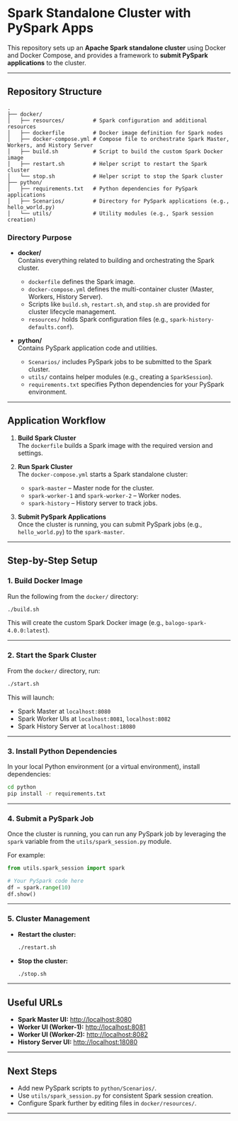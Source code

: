 # Spark Standalone Cluster with PySpark Apps

This repository sets up an **Apache Spark standalone cluster** using Docker and Docker Compose, and provides a framework to **submit PySpark applications** to the cluster.

---

## Repository Structure

```
.
├── docker/
│   ├── resources/         # Spark configuration and additional resources
│   ├── dockerfile         # Docker image definition for Spark nodes
│   ├── docker-compose.yml # Compose file to orchestrate Spark Master, Workers, and History Server
│   ├── build.sh           # Script to build the custom Spark Docker image
│   ├── restart.sh         # Helper script to restart the Spark cluster
│   └── stop.sh            # Helper script to stop the Spark cluster
├── python/
│   ├── requirements.txt   # Python dependencies for PySpark applications
│   ├── Scenarios/         # Directory for PySpark applications (e.g., hello_world.py)
│   └── utils/             # Utility modules (e.g., Spark session creation)
```

### Directory Purpose
- **docker/**  
  Contains everything related to building and orchestrating the Spark cluster.  
  - `dockerfile` defines the Spark image.
  - `docker-compose.yml` defines the multi-container cluster (Master, Workers, History Server).
  - Scripts like `build.sh`, `restart.sh`, and `stop.sh` are provided for cluster lifecycle management.
  - `resources/` holds Spark configuration files (e.g., `spark-history-defaults.conf`).

- **python/**  
  Contains PySpark application code and utilities.  
  - `Scenarios/` includes PySpark jobs to be submitted to the Spark cluster.
  - `utils/` contains helper modules (e.g., creating a `SparkSession`).
  - `requirements.txt` specifies Python dependencies for your PySpark environment.

---

## Application Workflow

1. **Build Spark Cluster**  
   The `dockerfile` builds a Spark image with the required version and settings.
   
2. **Run Spark Cluster**  
   The `docker-compose.yml` starts a Spark standalone cluster:
   - `spark-master` – Master node for the cluster.
   - `spark-worker-1` and `spark-worker-2` – Worker nodes.
   - `spark-history` – History server to track jobs.

3. **Submit PySpark Applications**  
   Once the cluster is running, you can submit PySpark jobs (e.g., `hello_world.py`) to the `spark-master`.

---

## Step-by-Step Setup

### **1. Build Docker Image**
Run the following from the `docker/` directory:
```bash
./build.sh
```
This will create the custom Spark Docker image (e.g., `balogo-spark-4.0.0:latest`).

---

### **2. Start the Spark Cluster**
From the `docker/` directory, run:
```bash
./start.sh
```
This will launch:
- Spark Master at `localhost:8080`
- Spark Worker UIs at `localhost:8081`, `localhost:8082`
- Spark History Server at `localhost:18080`

---

### **3. Install Python Dependencies**
In your local Python environment (or a virtual environment), install dependencies:
```bash
cd python
pip install -r requirements.txt
```

---

### **4. Submit a PySpark Job**
Once the cluster is running, you can run any PySpark job by leveraging the `spark` variable from the `utils/spark_session.py` module.  

For example:
```python
from utils.spark_session import spark

# Your PySpark code here
df = spark.range(10)
df.show()
`````
---

### **5. Cluster Management**
- **Restart the cluster:**
  ```bash
  ./restart.sh
  ```
- **Stop the cluster:**
  ```bash
  ./stop.sh
  ```

---

## Useful URLs
- **Spark Master UI:** [http://localhost:8080](http://localhost:8080)
- **Worker UI (Worker-1):** [http://localhost:8081](http://localhost:8081)
- **Worker UI (Worker-2):** [http://localhost:8082](http://localhost:8082)
- **History Server UI:** [http://localhost:18080](http://localhost:18080)

---

## Next Steps
- Add new PySpark scripts to `python/Scenarios/`.
- Use `utils/spark_session.py` for consistent Spark session creation.
- Configure Spark further by editing files in `docker/resources/`.

---
